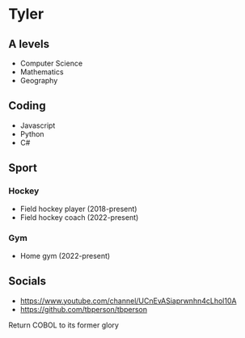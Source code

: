 **Tyler**
===============
## A levels
* Computer Science
* Mathematics
* Geography
## Coding
* Javascript
* Python
* C#
## Sport
### Hockey
* Field hockey player (2018-present)
* Field hockey coach (2022-present)
### Gym
* Home gym (2022-present)
## Socials
- https://www.youtube.com/channel/UCnEvASiaprwnhn4cLhol10A
- https://github.com/tbperson/tbperson

Return COBOL to its former glory

